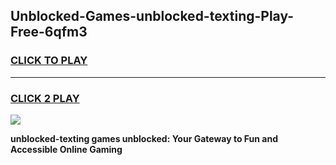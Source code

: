 
## Unblocked-Games-unblocked-texting-Play-Free-6qfm3
<h3>
<a href="https://premium76.site?title=unblocked-texting&ref=18A1">CLICK TO PLAY</a></h3>
<hr>

<h3>
<a href="https://premium76.site?title=unblocked-texting&ref=18A1">CLICK 2 PLAY</a>
  
</h3>

<a href="https://premium76.site?title=unblocked-texting&ref=18A1"><img src="https://clearcache.store/games.png"></a>


**unblocked-texting games unblocked: Your Gateway to Fun and Accessible Online Gaming**
